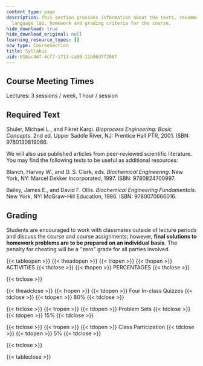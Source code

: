 ```yaml
---
content_type: page
description: This section provides information about the texts, recommended texts,
  language lab, homework and grading criteria for the course.
hide_download: true
hide_download_original: null
learning_resource_types: []
ocw_type: CourseSection
title: Syllabus
uid: 016ac4d7-4cf7-1713-ca89-11b90d7f2087
---
```


Course Meeting Times
--------------------

Lectures: 3 sessions / week, 1 hour / session

Required Text
-------------

Shuler, Michael L., and Fikret Kargi. _Bioprocess Engineering: Basic Concepts._ 2nd ed. Upper Saddle River, NJ: Prentice Hall PTR, 2001. ISBN: 9780130819086.

We will also use published articles from peer-reviewed scientific literature. You may find the following texts to be useful as additional resources:

Blanch, Harvey W., and D. S. Clark, eds. _Biochemical Engineering_. New York, NY: Marcel Dekker Incorporated, 1997. ISBN: 9780824700997.

Bailey, James E., and David F. Ollis. _Biochemical Engineering Fundamentals_. New York, NY: McGraw-Hill Education, 1986. ISBN: 9780070666016.

Grading
-------

Students are encouraged to work with classmates outside of lecture periods and discuss the course and course assignments; however, **final solutions to homework problems are to be prepared on an individual basis**. The penalty for cheating will be a "zero" grade for all parties involved.

{{< tableopen >}}
{{< theadopen >}}
{{< tropen >}}
{{< thopen >}}
ACTIVITIES
{{< thclose >}}
{{< thopen >}}
PERCENTAGES
{{< thclose >}}

{{< trclose >}}

{{< theadclose >}}
{{< tropen >}}
{{< tdopen >}}
Four In-class Quizzes
{{< tdclose >}}
{{< tdopen >}}
80%
{{< tdclose >}}

{{< trclose >}}
{{< tropen >}}
{{< tdopen >}}
Problem Sets
{{< tdclose >}}
{{< tdopen >}}
15%
{{< tdclose >}}

{{< trclose >}}
{{< tropen >}}
{{< tdopen >}}
Class Participation
{{< tdclose >}}
{{< tdopen >}}
5%
{{< tdclose >}}

{{< trclose >}}

{{< tableclose >}}